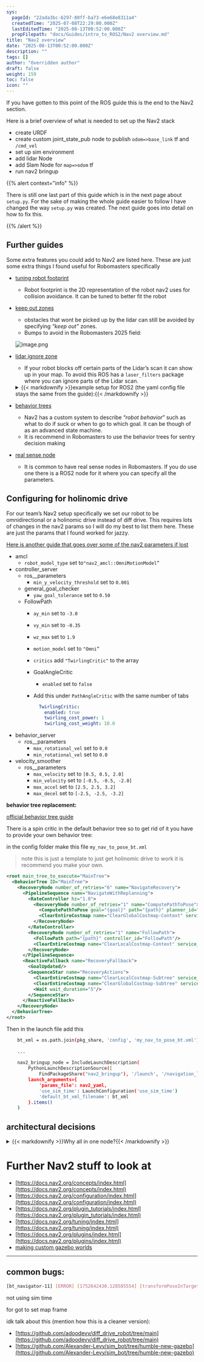 ```yaml
---
sys:
  pageId: "22ada3bc-6297-80ff-ba73-e6e68e8311a4"
  createdTime: "2025-07-08T22:29:00.000Z"
  lastEditedTime: "2025-08-13T00:52:00.000Z"
  propFilepath: "docs/Guides/intro_to_ROS2/Nav2 overview.md"
title: "Nav2 overview"
date: "2025-08-13T00:52:00.000Z"
description: ""
tags: []
author: "Overridden author"
draft: false
weight: 159
toc: false
icon: ""
---
```


If you have gotten to this point of the ROS guide this is the end to the Nav2 section.

Here is a brief overview of what is needed to set up the Nav2 stack

- create URDF
- create custom joint_state_pub node to publish `odom=>base_link` tf and `/cmd_vel`
- set up sim environment
- add lidar Node
- add Slam Node for `map=>odom` tf
- run nav2 bringup

{{% alert context="info" %}}

There is still one last part of this guide which is in the next page about `setup.py`. For the sake of making the whole guide easier to follow I have changed the way `setup.py` was created. The next guide goes into detail on how to fix this.

{{% /alert %}}

## Further guides

Some extra features you could add to Nav2 are listed here. These are just some extra things I found useful for Robomasters specifically

- [tuning robot footprint](https://docs.nav2.org/setup_guides/footprint/setup_footprint.html)
	- Robot footprint is the 2D representation of the robot nav2 uses for collision avoidance. It can be tuned to better fit the robot
- [keep out zones](https://docs.nav2.org/tutorials/docs/navigation2_with_keepout_filter.html)
	- obstacles that wont be picked up by the lidar can still be avoided by specifying _“keep out”_ zones.
	- Bumps to avoid in the Robomasters 2025 field:

	![image.png](https://prod-files-secure.s3.us-west-2.amazonaws.com/d518164a-d88e-44d1-a4ee-3adb3bd8bce0/cfef7dc4-36b7-43a7-aef2-344f15ebe4c7/image.png?X-Amz-Algorithm=AWS4-HMAC-SHA256&X-Amz-Content-Sha256=UNSIGNED-PAYLOAD&X-Amz-Credential=ASIAZI2LB466UTH6DGU7%2F20250823%2Fus-west-2%2Fs3%2Faws4_request&X-Amz-Date=20250823T012600Z&X-Amz-Expires=3600&X-Amz-Security-Token=IQoJb3JpZ2luX2VjEMj%2F%2F%2F%2F%2F%2F%2F%2F%2F%2FwEaCXVzLXdlc3QtMiJGMEQCIAy%2FbJU008dS%2BHiJwuwBxUMnyzbXaVSf3m56dBTD4rzwAiAikNfOPJ1ABtC3W1vo%2B2HNBEmtxLlyrKToJWG4duvDnir%2FAwghEAAaDDYzNzQyMzE4MzgwNSIM2ELtVTdEy%2F3Y2UimKtwD2kyK0mVu%2FsR2drk9qjzf1ZlX20%2FoPnWirM8UayTOv86GfSnf7Iy3%2F6von8xrMKEu4CRXkGJwmEUfbgH4dIGtMenInu60dQTWFVpIVLvKz4vlbA6LHHCNPFMh3sQfy2mnZoUwHfzE8TQqeXaV6Ugzem8tQtmf%2B1WQrx7PRXITrRZ0FhfPqOJeWXHxmQIUYkPWaWfJvxdWeAmIoyvWiT%2FoFEhkNsG0H73adoWqNr%2BbOwuivDQM90B7ws3JrvcE50mvmLQkBwqhafcFVDklEhir9FevFIx6FQANPHIDezFjBYJRYmGFQNogPVZnSlO9vfMecgmWqEGMfpZN74thvRoioP2KJ6DLBqIXrZ1dZs3TLgfPCFrOBgkK39Qa5uGaKNmWV%2FTUoWfoNBr7ldPZ1g3AIo3iEIiWTelqYwh9b%2FAWBTgm9ZH3vlHSB0gMZOiAzZoYwB3S6SJbQPwiaE5%2BJjpWDl3zk2ApCnLSlJOssXkNtKQNy4kHpICmNo%2FybiBBYrPCg2aZ9NTZIbF0f%2FknqV0z2zhyrd5nEj6FCbQJUcQMkgsgCxbJInMsrDjJH3Cj79rO8fTtYkSo4A167krm0fmFUUdJOccrv3gCgsIlgJt6llGpaPwyUJCGJp297dEw9o6kxQY6pgE3kfuQRu71Xu6FCYnLWhZFgovciw9i0soSRSijzaZ2%2BLPnLQqlUd%2FE9YM%2BA%2Fj5YXUlSVjE6YCSreffKHDuYIFLHI%2FFKEJnAXqgZmWH%2FBxPtsQbEVNW8W7I1GfVySJIjZCxYbTFOd%2Fq1VtsbtFWRvr%2BajcsyyoTnyXsihq%2Fvi9uu4jnNsPP5CR%2BkbdFBuQt28Q93CI6fnIYI2shDOj4%2FjpBo2Ib6m%2BF&X-Amz-Signature=693467865196fb6edfca76bd01e7137602966142a99a53ead6218d9bbe579ace&X-Amz-SignedHeaders=host&x-amz-checksum-mode=ENABLED&x-id=GetObject)
- [lidar ignore zone](https://wiki.ros.org/laser_filters)
	- If your robot blocks off certain parts of the Lidar’s scan it can show up in your map. To avoid this ROS has a `laser_filters` package where you can ignore parts of the Lidar scan.

	<details>
	  <summary>{{< markdownify >}}example setup for ROS2 (the yaml config file stays the same from the guide):{{< /markdownify >}}</summary>
	  
	```python
	    lidar_filter_yaml = os.path.join(pkg_share, 'config', 'lidar_filter.yaml')
	
			...
			
	    lidar_filter = Node(
	            package='laser_filters',
	            executable='scan_to_scan_filter_chain',
	            # name='laser_filters',
	            output='screen',
	            emulate_tty=True,
	            # remappings=[
	            #     # Remap the default '/chatter' topic to '/conversation'
	            #     ('/scan', '/scan_raw'),
	            #     ('/scan_filtered', '/scan'),
	            # ],
	            parameters=[lidar_filter_yaml])
	```
	
	</details>
	
	
- [behavior trees](https://docs.nav2.org/behavior_trees/index.html)
	- Nav2 has a custom system to describe “_robot behavior_” such as what to do if suck or when to go to which goal. It can be though of as an advanced state machine.
	- It is recommend in Robomasters to use the behavior trees for sentry decision making
- [real sense node](https://github.com/IntelRealSense/realsense-ros)
	- It is common to have real sense nodes in Robomasters. If you do use one there is a ROS2 node for it where you can specify all the parameters.

## Configuring for holinomic drive

For our team’s Nav2 setup specifically we set our robot to be omnidirectional or a holinomic drive instead of diff drive. This requires lots of changes in the nav2 params so I will do my best to list them here. These are just the params that I found worked for jazzy.

[Here is another guide that goes over some of the nav2 parameters if lost](https://automaticaddison.com/ros-2-navigation-tuning-guide-nav2/)

- amcl
	- `robot_model_type` set to`"nav2_amcl::OmniMotionModel”`
- controller_server
	- ros__parameters
		- `min_y_velocity_threshold` set to `0.001`
	- general_goal_checker
		- `yaw_goal_tolerance` set to `0.50`
	- FollowPath
		- `ay_min` set to `-3.0`
		- `vy_min` set to `-0.35`
		- `wz_max` set to `1.9`
		- `motion_model` set to `"Omni”`
		- `critics` add `"TwirlingCritic"` to the array
		- GoalAngleCritic
			- `enabled` set to `false`
		- Add this under `PathAngleCritic` with the same number of tabs

			```yaml
			  TwirlingCritic:
			    enabled: true
			    twirling_cost_power: 1
			    twirling_cost_weight: 10.0
			```
- behavior_server
	- ros__parameters
		- `max_rotational_vel` set to `0.0`
		- `min_rotational_vel` set to `0.0`
- velocity_smoother
	- ros__parameters
		- `max_velocity` set to `[0.5, 0.5, 2.0]`
		- `min_velocity` set to `[-0.5, -0.5, -2.0]`
		- `max_accel` set to `[2.5, 2.5, 3.2]`
		- `max_decel` set to `[-2.5, -2.5, -3.2]`

**behavior tree replacement:**

[official behavior tree guide](https://docs.nav2.org/behavior_trees/index.html)

There is a spin critic in the default behavior tree so to get rid of it you have to provide your own behavior tree: 

in the config folder make this file `my_nav_to_pose_bt.xml`

> note this is just a template to just get holinomic drive to work it is recommend you make your own.

```xml
<root main_tree_to_execute="MainTree">
  <BehaviorTree ID="MainTree">
    <RecoveryNode number_of_retries="6" name="NavigateRecovery">
      <PipelineSequence name="NavigateWithReplanning">
        <RateController hz="1.0">
          <RecoveryNode number_of_retries="1" name="ComputePathToPose">
            <ComputePathToPose goal="{goal}" path="{path}" planner_id="GridBased"/>
            <ClearEntireCostmap name="ClearGlobalCostmap-Context" service_name="global_costmap/clear_entirely_global_costmap"/>
          </RecoveryNode>
        </RateController>
        <RecoveryNode number_of_retries="1" name="FollowPath">
          <FollowPath path="{path}" controller_id="FollowPath"/>
          <ClearEntireCostmap name="ClearLocalCostmap-Context" service_name="local_costmap/clear_entirely_local_costmap"/>
        </RecoveryNode>
      </PipelineSequence>
      <ReactiveFallback name="RecoveryFallback">
        <GoalUpdated/>
        <SequenceStar name="RecoveryActions">
          <ClearEntireCostmap name="ClearLocalCostmap-Subtree" service_name="local_costmap/clear_entirely_local_costmap"/>
          <ClearEntireCostmap name="ClearGlobalCostmap-Subtree" service_name="global_costmap/clear_entirely_global_costmap"/>
          <Wait wait_duration="5"/>
        </SequenceStar>
      </ReactiveFallback>
    </RecoveryNode>
  </BehaviorTree>
</root>
```

Then in the launch file add this

```bash "1-1","11-11"
    bt_xml = os.path.join(pkg_share, 'config', 'my_nav_to_pose_bt.xml')
    
    ...
    
    nav2_bringup_node = IncludeLaunchDescription(
        PythonLaunchDescriptionSource([
            FindPackageShare("nav2_bringup"), '/launch', '/navigation_launch.py']),
        launch_arguments={
            'params_file': nav2_yaml,
            'use_sim_time': LaunchConfiguration('use_sim_time')
            'default_bt_xml_filename': bt_xml
        }.items()
    )
```

## architectural decisions

<details>
  <summary>{{< markdownify >}}Why all in one node?{{< /markdownify >}}</summary>
  
ideally you are suppose to represent the hardware/resources better by having be physical nodes however for Robomasters many things are latency sensitive and having message pass though the ROS middleware had too much latency. Granted this was just though our limited testing was without fine tuning ROS for our specific application. However for the Robomaster’s robotics completion teams just need a dead simple working framework that works well enough for competition. Genraly robomasters clubs don’t have lots of time to fine tune and configure ROS perfectly so arcitecthing the whole robot under the `my_node` is jank but works for our specific situation. This guide is <u>_ment_</u> to give teams a bare bones working Nav2 stack where teams can later on extend and re architect the whole design.

</details>



# Further Nav2 stuff to look at

- [https://docs.nav2.org/concepts/index.html](https://docs.nav2.org/concepts/index.html)
- [https://docs.nav2.org/configuration/index.html](https://docs.nav2.org/configuration/index.html)
- [https://docs.nav2.org/plugin_tutorials/index.html](https://docs.nav2.org/plugin_tutorials/index.html)
- [https://docs.nav2.org/tuning/index.html](https://docs.nav2.org/tuning/index.html)
- [https://docs.nav2.org/plugins/index.html](https://docs.nav2.org/plugins/index.html)
- [making custom gazebo worlds](https://www.youtube.com/watch?v=K4rHglJW7Hg&t=)

---

## common bugs:

```bash
[bt_navigator-11] [ERROR] [1752642430.128585554] [transformPoseInTargetFrame]: Extrapolation Error looking up target frame: Lookup would require extrapolation into the future.  Requested time 1752642429.927490 but the latest data is at time 3.800000, when looking up transform from frame [base_link] to frame [map]
```

not using sim time

for got to set map frame

idk talk about this (mention how this is a cleaner version):

- [https://github.com/adoodevv/diff_drive_robot/tree/main](https://github.com/adoodevv/diff_drive_robot/tree/main)
- [https://github.com/Alexander-Levy/sim_bot/tree/humble-new-gazebo](https://github.com/Alexander-Levy/sim_bot/tree/humble-new-gazebo)

